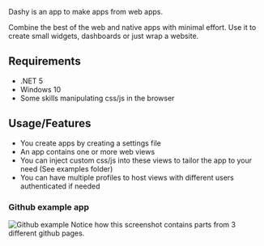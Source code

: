 Dashy is an app to make apps from web apps. 

Combine the best of the web and native apps with minimal effort. Use it to create small widgets, dashboards or just wrap a website.

## Requirements
- .NET 5
- Windows 10
- Some skills manipulating css/js in the browser

## Usage/Features
- You create apps by creating a settings file
- An app contains one or more web views
- You can inject custom css/js into these views to tailor the app to your need (See examples folder)
- You can have multiple profiles to host views with different users authenticated if needed

### Github example app
![Github example](https://i.imgsli.com/images/12aec34b-8376-43ba-8f2b-5e1ced4d925d.png)
Notice how this screenshot contains parts from 3 different github pages.
